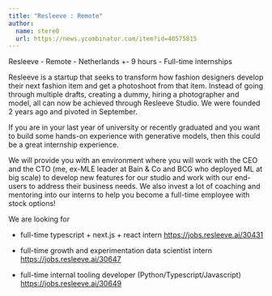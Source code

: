 ```yaml
---
title: "Resleeve : Remote"
author:
  name: stere0
  url: https://news.ycombinator.com/item?id=40575815
---
```

Resleeve - Remote - Netherlands +- 9 hours - Full-time internships

Resleeve is a startup that seeks to transform how fashion designers develop their next fashion item and get a photoshoot from that item. Instead of going through multiple drafts, creating a dummy, hiring a photographer and model, all can now be achieved through Resleeve Studio. We were founded 2 years ago and pivoted in September.

If you are in your last year of university or recently graduated and you want to build some hands-on experience with generative models, then this could be a great internship experience.

We will provide you with an environment where you will work with the CEO and the CTO (me, ex-MLE leader at Bain &amp; Co and BCG who deployed ML at big scale) to develop new features for our studio and work with our end-users to address their business needs. We also invest a lot of coaching and mentoring into our interns to help you become a full-time employee with stock options!

We are looking for

- full-time typescript + next.js + react intern <a href="https:&#x2F;&#x2F;jobs.resleeve.ai&#x2F;30431" rel="nofollow">https:&#x2F;&#x2F;jobs.resleeve.ai&#x2F;30431</a>

- full-time growth and experimentation data scientist intern <a href="https:&#x2F;&#x2F;jobs.resleeve.ai&#x2F;30647" rel="nofollow">https:&#x2F;&#x2F;jobs.resleeve.ai&#x2F;30647</a>

- full-time internal tooling developer (Python&#x2F;Typescript&#x2F;Javascript) <a href="https:&#x2F;&#x2F;jobs.resleeve.ai&#x2F;30649" rel="nofollow">https:&#x2F;&#x2F;jobs.resleeve.ai&#x2F;30649</a>
